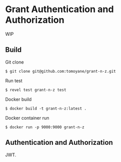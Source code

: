 # Grant Authentication and Authorization
WIP

## Build
Git clone
```
$ git clone git@github.com:tomoyane/grant-n-z.git
```

Run test
```
$ revel test grant-n-z test
```

Docker build
```
$ docker build -t grant-n-z:latest .
```

Docker container run
```
$ docker run -p 9000:9000 grant-n-z
```

## Authentication and Authorization
JWT.
